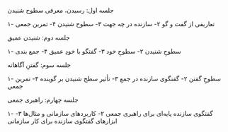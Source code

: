 
جلسه اول: رسیدن، معرفی سطوح شنیدن

۱- تعاریفی از گفت و گو
۲- سازنده در چه جهت
۳- سطوح شنیدن
۴- تمرین جمعی

جلسه دوم: شنیدن عمیق

۱- سطوحِ شنیدن
۲- سطوحِ خود
۳- گفتگو با خودِ عمیق
۴- جمع بندی

جلسه سوم: گفتنِ آگاهانه

۱- سطوحِ گفتن
۲- گفتگوی سازنده در جمع
۳- تأثیر سطح شنیدن بر گوینده
۴- تمرین جمعی

جلسه چهارم: راهبری جمعی

۱- گفتگوی سازنده پایه‌ای برای راهبری جمعی
۲- کاربرد‌های سازمانی و مثال‌ها
۳- ابزار‌های گفتگوی سازنده برای کار سازمانی